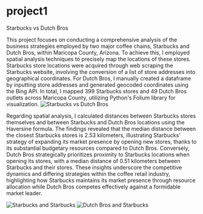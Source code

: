 # project1
Starbucks vs Dutch Bros

This project focuses on conducting a comprehensive analysis of the business strategies employed by two major coffee chains, Starbucks and Dutch Bros, within Maricopa County, Arizona. To achieve this, I employed spatial analysis techniques to precisely map the locations of these stores. Starbucks store locations were acquired through web scraping the Starbucks website, involving the conversion of a list of store addresses into geographical coordinates. For Dutch Bros, I manually created a dataframe by inputting store addresses and generated geocoded coordinates using the Bing API. In total, I mapped 399 Starbucks stores and 49 Dutch Bros outlets across Maricopa County, utilizing Python's Folium library for visualization.
![Starbucks vs Dutch Bros](https://github.com/jaenaldo/project1/assets/72944189/772a2918-4549-4031-b679-c1ff0e93ecc4)

Regarding spatial analysis, I calculated distances between Starbucks stores themselves and between Starbucks and Dutch Bros locations using the Haversine formula. The findings revealed that the median distance between the closest Starbucks stores is 2.53 kilometers, illustrating Starbucks' strategy of expanding its market presence by opening new stores, thanks to its substantial budgetary resources compared to Dutch Bros. Conversely, Dutch Bros strategically prioritizes proximity to Starbucks locations when opening its stores, with a median distance of 0.51 kilometers between Starbucks and their stores. These insights underscore the competitive dynamics and differing strategies within the coffee retail industry, highlighting how Starbucks maintains its market presence through resource allocation while Dutch Bros competes effectively against a formidable market leader.

![Starbucks and Starbucks](https://github.com/jaenaldo/project1/assets/72944189/f156aafd-14dc-45a8-baab-e0a87cfcb2d3)
![Dutch Bros and Starbucks](https://github.com/jaenaldo/project1/assets/72944189/50b47194-f017-4a28-b776-7cabb448c07f)
